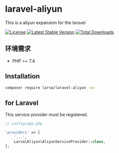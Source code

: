 # laravel-aliyun

This is a aliyun expansion for the laravel

[![License](https://poser.pugx.org/larva/laravel-aliyun/license.svg)](https://packagist.org/packages/larva/laravel-aliyun)
[![Latest Stable Version](https://poser.pugx.org/larva/laravel-aliyun/v/stable.png)](https://packagist.org/packages/larva/laravel-aliyun)
[![Total Downloads](https://poser.pugx.org/larva/laravel-aliyun/downloads.png)](https://packagist.org/packages/larva/laravel-aliyun)

## 环境需求

- PHP >= 7.4

## Installation

```bash
composer require larva/laravel-aliyun -vv
```

## for Laravel

This service provider must be registered.

```php
// config/app.php

'providers' => [
    '...',
    Larva\Aliyun\AliyunServiceProvider::class,
];
```
